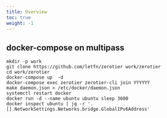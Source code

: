 ```yaml
---
title: Overview
toc: true
weight: -1
---
```

## docker-compose on multipass

    mkdir -p work
    git clone https://github.com/letfn/zerotier work/zerotier
    cd work/zerotier
    docker-compose up  -d
    docker-compose exec zerotier zerotier-cli join YYYYYY
    make daemon.json > /etc/docker/daemon.json
    systemctl restart docker
    docker run -d --name ubuntu ubuntu sleep 3600
    docker inspect ubuntu | jq -r '.[].NetworkSettings.Networks.bridge.GlobalIPv6Address'
